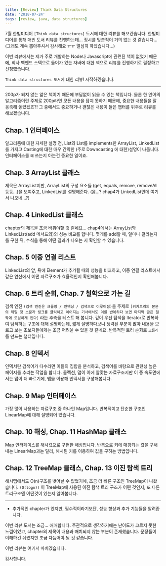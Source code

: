 ```yaml
---
title: [Review] Think Data Structures
date: '2018-07-24'
tags: [review, java, data structures]
---
```


7월 한빛미디어 `[Think data structures]` 도서에 대한 리뷰를 해보겠습니다.
한빛미디어를 통해 매번 도서 리뷰를 진행하는데... 정시를 맞춘적이 거의 없는 것 같습니다...
(그래도 계속 뽑아주셔서 감사해요 ㅠㅠ 열심히 하겠습니다...)

이번 리뷰에서는 제가 주로 개발하는 Node나 Javascript에 관련된 책이 없었기 때문에,
회사 백엔드 스택으로 들어가 있는 자바에 대한 책으로 리뷰를 진행하기로 결정하고 신청했습니다.

`Think data structures 도서`에 대한 리뷰! 시작하겠습니다.

---

200p가 되지 않는 얇은 책이기 때문에 부담없이 읽을 수 있는 책입니다. 물론 한 언어의
알고리즘이란 주제로 200p라면 모든 내용을 담지 못하기 때문에, 중요한 내용들을
잘 응축해 놓았겠죠?! 그 중에서도 중요하거나 괜찮은 내용이 들은 챕터를 위주로
리뷰를 해보겠습니다.

## Chap. 1 인터페이스

알고리즘에 대한 자세한 설명 전, List와 List를 implements한 ArrayList, LinkedList를 가지고
Casting에 대한 매우 간략한 (주로 Downcasting 에 대한)설명이 나옵니다. 인터페이스를 `왜` 쓰는지
아는건 중요한 일이죠.

## Chap. 3 ArrayList 클래스

제목은 ArrayList지만, ArrayList의 구성 요소들 (get, equals, remove, removeAll 등등...)을
보여주고, LinkedList를 설명해준다. (음...? chap4가 LinkedList인데 여기서 나오네...?)

## Chap. 4 LinkedList 클래스

chapter의 제목을 조금 바꿔야할 것 같네요... chap4에서는 ArrayList와 LinkedList(add 메서드의)의
성능 비교를 합니다. 몇개를 add할 때, 얼마나 걸리는지를 구한 뒤,
수식을 통해 어떤 결과가 나오는 지 확인할 수 있습니다.

## Chap. 5 이중 연결 리스트

LinkedList의 앞, 뒤에 Element가 추가될 때의 성능을 비교하고, 이중 연결 리스트에서
같은 연산에서 어떤 자료구조가 효율적인지 확인해봅니다.

## Chap. 6 트리 순회, Chap. 7 철학으로 가는 길

검색 엔진 `(검색 엔진은 크롤링 / 인덱싱 / 검색으로 이루어짐)`을 주제로
`[위키트리의 본문의 제일 첫 소문자 링크를 클릭하고 이어지는 기사에서도 이를 반복하다 보면 마지막 글은 철학에 도달하게 된다]`
라는 추측을 테스트 해 봅니다. 깊이 우선 탐색을 Iterator로 반복하여 탐색하는 구조에 대해 설명하는데,
짧게 설명하다보니 생략된 부분이 많아 내용을 모르고 보는 초보자들에게는 조금 어려울 수 있을 것 같네요.
반복적인 트리 순회로 `크롤러`를 만드는 챕터입니다.

## Chap. 8 인덱서

인덱서란 검색어가 다수라면 이들의 집합을 분석하고, 검색어를 바탕으로 관련성 높은 페이지를 추리는 작업을 합니다.
콜렉션, 맵이 이에 알맞는 자료구조지만 이 중 속도면에서는 맵이 더 빠르기에, 맵을 이용해 인덱서를 구성해봅니다.

## Chap. 9 Map 인터페이스

가장 많이 사용하는 자료구조 중 하나인 Map입니다. 반복적이고 단순한 구조인 LinearMap에 대해 설명되어 있습니다.

## Chap. 10 해싱, Chap. 11 HashMap 클래스

Map 인터페이스를 해시값으로 구현한 해싱입니다. 반복으로 키에 매핑되는 값을 구해내는 LinearMap과는 달리,
해시된 키를 이용하여 값을 구하는 방법입니다.

## Chap. 12 TreeMap 클래스, Chap. 13 이진 탐색 트리

해시맵에서도 O(n)구조를 벗어날 수 없었기에, 조금 더 빠른 구조인 TreeMap이 나왔습니다. `(O(logn))`
이 TreeMap에 사용된 이진 탐색 트리 구조가 어떤 것인지, 또 다른 트리구조엔 어떤것이 있는지 알아봅니다.

---

- 추가적인 chapter가 있지만, 필수적이라기보단, 성능 향상과 추가 기능들을 알려줍니다.

이번 리뷰 도서는 조금... 애매합니다. 주관적으로 생각하기에는 난이도가 고르지 못한 느낌이었고,
chapter의 제목이 내용과 매치되지 않는 부분이 존재했습니다. 문장들이 이해하긴 쉬웠지만
조금 다듬어야 될 것 같습니다.

이번 리뷰는 여기서 마치겠습니다.

감사합니다.
